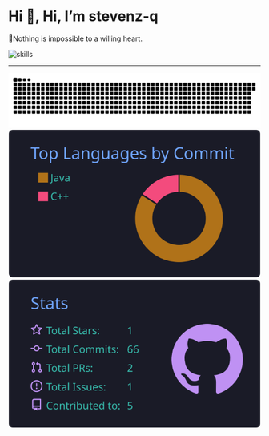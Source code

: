 # Hi 👋, Hi, I’m stevenz-q

🎉Nothing is impossible to a willing heart.

![skills](https://skillicons.dev/icons?perline=14&i=bash,discord,docker,electron,git,github,githubactions,go,html,idea,java,js,linux,md,mysql,nginx,nodejs,ps,postman,py,qt,react,redis,sqlite,twitter,ts,vscode,vue)

---

[![](https://raw.githubusercontent.com/stevenz-q/github-profile-actions/main/contribution-grid-snake/github-snake-dark.svg)](https://github.com/stevenz-q)
[![](https://raw.githubusercontent.com/stevenz-q/github-profile-actions/main/profile-summary-card-output/tokyonight/2-most-commit-language.svg)](https://github.com/stevenz-q) [![](https://raw.githubusercontent.com/stevenz-q/stevenz-q/main/profile-summary-card-output/tokyonight/3-stats.svg)](https://github.com/stevenz-q)

